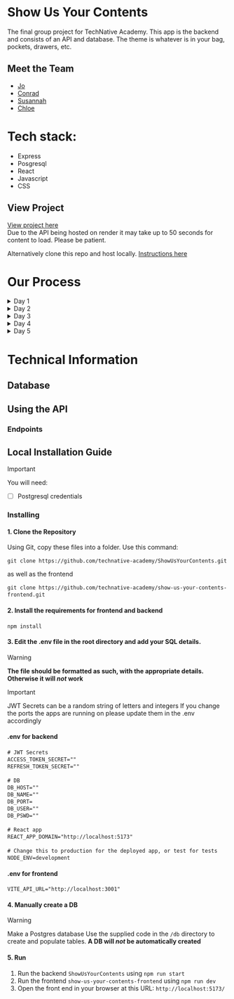 # Show Us Your Contents

The final group project for TechNative Academy. This app is the backend and consists of an API and database. The theme is whatever is in your bag, pockets, drawers, etc.

## Meet the Team

- [Jo](https://github.com/Jo-Pickering)
- [Conrad](https://github.com/cnrdgrgry)
- [Susannah](https://github.com/sfbennett)
- [Chloe](https://github.com/ChloeSAPage)

# Tech stack:

- Express
- Posgresql
- React
- Javascript
- CSS

## View Project

[View project here](https://showusyourcontents.netlify.app/) <br>
Due to the API being hosted on render it may take up to 50 seconds for content to load. Please be patient.

Alternatively clone this repo and host locally. [Instructions here](#technical-information)

# Our Process

<details>
<summary> Day 1</summary>

For day one we did quad programming and accomplished the following:

- decided on our theme
- created a trello board
- created our repo
- talked about our MVP
- created a schema for our db
- created the db
- inserted dummy data into the db
- hosted the db on Supabase
- created the API with 1 endpoint to get all users in the db

![trello](resources/image.png)
![db-schema](resources/dbschema.png)

</details>

<details>
<summary> Day 2</summary>

For day two we did quad programming and accomplished the following:

- added endpoints that GET, POST, PUT, DELETE for users, treasures and bags
- hosted the API on render
- connected the backend to Pete's provided frontend
- hosted the frontend on netlify
- added the ability to register and login using authentication (using Pete's example backend as a template)

![frontend day2](resources/frontend-day2.png)

</details>

<details>
<summary> Day 3</summary>

</details>

<details>
<summary> Day 4</summary>

</details>

<details>
<summary> Day 5</summary>

</details>

# Technical Information

## Database

## Using the API

### Endpoints

## Local Installation Guide

> [!IMPORTANT]
> You will need:
>
> -   [ ] Postgresql credentials


### Installing

#### 1. Clone the Repository

Using Git, copy these files into a folder.
Use this command:

```
git clone https://github.com/technative-academy/ShowUsYourContents.git
```
as well as the frontend

```
git clone https://github.com/technative-academy/show-us-your-contents-frontend.git
```

#### 2. Install the requirements for frontend and backend

```
npm install
```

#### 3. Edit the .env file in the root directory and add your SQL details.

> [!WARNING]
> **The file should be formatted as such, with the appropriate details. Otherwise it will _not_ work**

> [!IMPORTANT]
> JWT Secrets can be a random string of letters and integers
> If you change the ports the apps are running on please update them in the .env accordingly

#### .env for backend
```
# JWT Secrets
ACCESS_TOKEN_SECRET=""
REFRESH_TOKEN_SECRET=""

# DB
DB_HOST=""
DB_NAME=""
DB_PORT=
DB_USER=""
DB_PSWD=""

# React app
REACT_APP_DOMAIN="http://localhost:5173"

# Change this to production for the deployed app, or test for tests
NODE_ENV=development
```

#### .env for frontend
```
VITE_API_URL="http://localhost:3001"
```


#### 4. Manually create a DB

> [!WARNING]
> Make a Postgres database
> Use the supplied code in the `/db` directory to create and populate tables. **A DB will _not_ be automatically created**

#### 5. Run

1. Run the backend `ShowUsYourContents` using `npm run start`
2. Run the frontend `show-us-your-contents-frontend` using `npm run dev`
3. Open the front end in your browser at this URL: `http://localhost:5173/`
